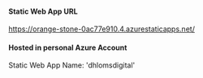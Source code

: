 #### Static Web App URL
https://orange-stone-0ac77e910.4.azurestaticapps.net/

#### Hosted in personal Azure Account
Static Web App Name: 'dhlomsdigital'

